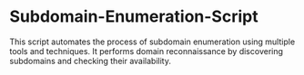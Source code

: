 # Subdomain-Enumeration-Script
This script automates the process of subdomain enumeration using multiple tools and techniques. It performs domain reconnaissance by discovering subdomains and checking their availability.
